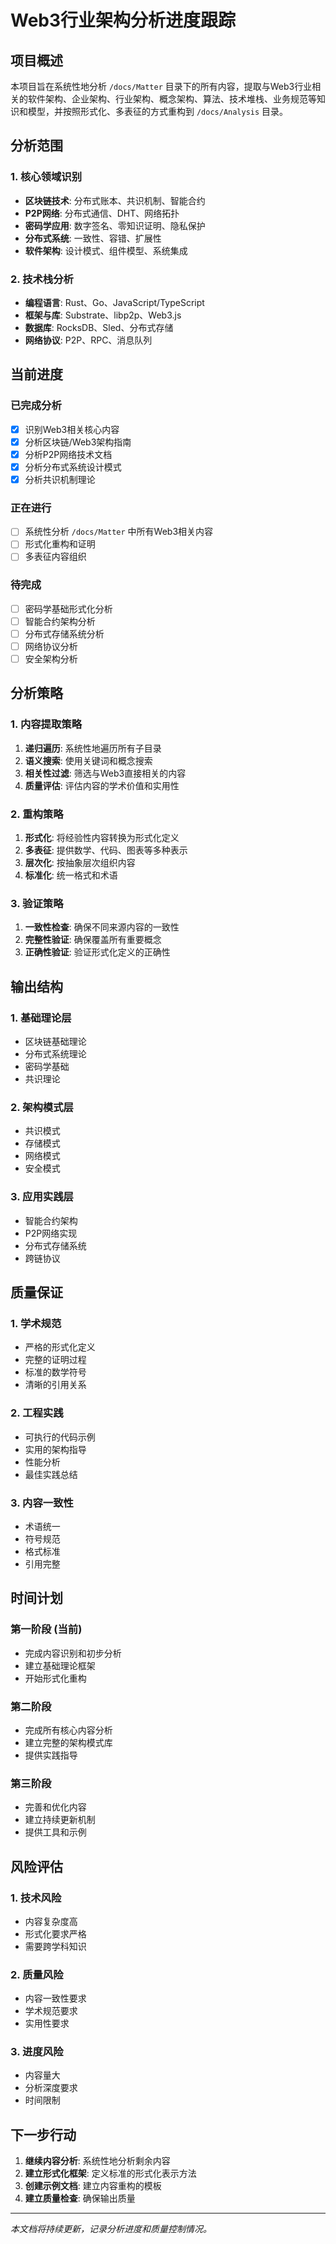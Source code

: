 # Web3行业架构分析进度跟踪

## 项目概述

本项目旨在系统性地分析 `/docs/Matter` 目录下的所有内容，提取与Web3行业相关的软件架构、企业架构、行业架构、概念架构、算法、技术堆栈、业务规范等知识和模型，并按照形式化、多表征的方式重构到 `/docs/Analysis` 目录。

## 分析范围

### 1. 核心领域识别
- **区块链技术**: 分布式账本、共识机制、智能合约
- **P2P网络**: 分布式通信、DHT、网络拓扑
- **密码学应用**: 数字签名、零知识证明、隐私保护
- **分布式系统**: 一致性、容错、扩展性
- **软件架构**: 设计模式、组件模型、系统集成

### 2. 技术栈分析
- **编程语言**: Rust、Go、JavaScript/TypeScript
- **框架与库**: Substrate、libp2p、Web3.js
- **数据库**: RocksDB、Sled、分布式存储
- **网络协议**: P2P、RPC、消息队列

## 当前进度

### 已完成分析
- [x] 识别Web3相关核心内容
- [x] 分析区块链/Web3架构指南
- [x] 分析P2P网络技术文档
- [x] 分析分布式系统设计模式
- [x] 分析共识机制理论

### 正在进行
- [ ] 系统性分析 `/docs/Matter` 中所有Web3相关内容
- [ ] 形式化重构和证明
- [ ] 多表征内容组织

### 待完成
- [ ] 密码学基础形式化分析
- [ ] 智能合约架构分析
- [ ] 分布式存储系统分析
- [ ] 网络协议分析
- [ ] 安全架构分析

## 分析策略

### 1. 内容提取策略
1. **递归遍历**: 系统性地遍历所有子目录
2. **语义搜索**: 使用关键词和概念搜索
3. **相关性过滤**: 筛选与Web3直接相关的内容
4. **质量评估**: 评估内容的学术价值和实用性

### 2. 重构策略
1. **形式化**: 将经验性内容转换为形式化定义
2. **多表征**: 提供数学、代码、图表等多种表示
3. **层次化**: 按抽象层次组织内容
4. **标准化**: 统一格式和术语

### 3. 验证策略
1. **一致性检查**: 确保不同来源内容的一致性
2. **完整性验证**: 确保覆盖所有重要概念
3. **正确性验证**: 验证形式化定义的正确性

## 输出结构

### 1. 基础理论层
- 区块链基础理论
- 分布式系统理论
- 密码学基础
- 共识理论

### 2. 架构模式层
- 共识模式
- 存储模式
- 网络模式
- 安全模式

### 3. 应用实践层
- 智能合约架构
- P2P网络实现
- 分布式存储系统
- 跨链协议

## 质量保证

### 1. 学术规范
- 严格的形式化定义
- 完整的证明过程
- 标准的数学符号
- 清晰的引用关系

### 2. 工程实践
- 可执行的代码示例
- 实用的架构指导
- 性能分析
- 最佳实践总结

### 3. 内容一致性
- 术语统一
- 符号规范
- 格式标准
- 引用完整

## 时间计划

### 第一阶段 (当前)
- 完成内容识别和初步分析
- 建立基础理论框架
- 开始形式化重构

### 第二阶段
- 完成所有核心内容分析
- 建立完整的架构模式库
- 提供实践指导

### 第三阶段
- 完善和优化内容
- 建立持续更新机制
- 提供工具和示例

## 风险评估

### 1. 技术风险
- 内容复杂度高
- 形式化要求严格
- 需要跨学科知识

### 2. 质量风险
- 内容一致性要求
- 学术规范要求
- 实用性要求

### 3. 进度风险
- 内容量大
- 分析深度要求
- 时间限制

## 下一步行动

1. **继续内容分析**: 系统性地分析剩余内容
2. **建立形式化框架**: 定义标准的形式化表示方法
3. **创建示例文档**: 建立内容重构的模板
4. **建立质量检查**: 确保输出质量

---

*本文档将持续更新，记录分析进度和质量控制情况。* 